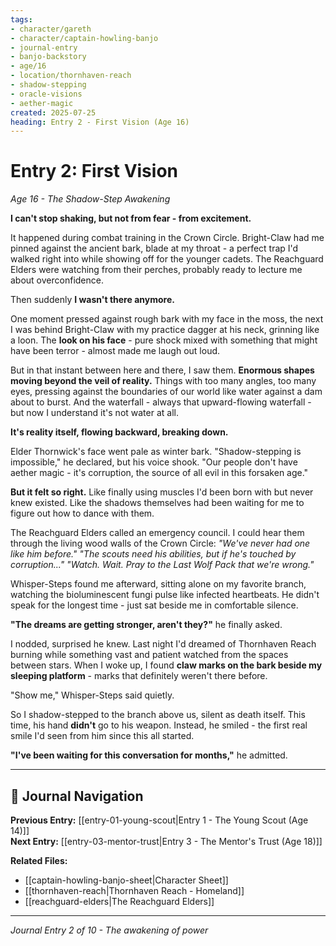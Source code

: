```yaml
---
tags:
- character/gareth
- character/captain-howling-banjo
- journal-entry
- banjo-backstory
- age/16
- location/thornhaven-reach
- shadow-stepping
- oracle-visions
- aether-magic
created: 2025-07-25
heading: Entry 2 - First Vision (Age 16)
---
```


# Entry 2: First Vision
*Age 16 - The Shadow-Step Awakening*

**I can't stop shaking, but not from fear - from excitement.**

It happened during combat training in the Crown Circle. Bright-Claw had me pinned against the ancient bark, blade at my throat - a perfect trap I'd walked right into while showing off for the younger cadets. The Reachguard Elders were watching from their perches, probably ready to lecture me about overconfidence.

Then suddenly **I wasn't there anymore.**

One moment pressed against rough bark with my face in the moss, the next I was behind Bright-Claw with my practice dagger at his neck, grinning like a loon. The **look on his face** - pure shock mixed with something that might have been terror - almost made me laugh out loud.

But in that instant between here and there, I saw them. **Enormous shapes moving beyond the veil of reality.** Things with too many angles, too many eyes, pressing against the boundaries of our world like water against a dam about to burst. And the waterfall - always that upward-flowing waterfall - but now I understand it's not water at all.

**It's reality itself, flowing backward, breaking down.**

Elder Thornwick's face went pale as winter bark. "Shadow-stepping is impossible," he declared, but his voice shook. "Our people don't have aether magic - it's corruption, the source of all evil in this forsaken age."

**But it felt so right.** Like finally using muscles I'd been born with but never knew existed. Like the shadows themselves had been waiting for me to figure out how to dance with them.

The Reachguard Elders called an emergency council. I could hear them through the living wood walls of the Crown Circle: *"We've never had one like him before."* *"The scouts need his abilities, but if he's touched by corruption..."* *"Watch. Wait. Pray to the Last Wolf Pack that we're wrong."*

Whisper-Steps found me afterward, sitting alone on my favorite branch, watching the bioluminescent fungi pulse like infected heartbeats. He didn't speak for the longest time - just sat beside me in comfortable silence.

**"The dreams are getting stronger, aren't they?"** he finally asked.

I nodded, surprised he knew. Last night I'd dreamed of Thornhaven Reach burning while something vast and patient watched from the spaces between stars. When I woke up, I found **claw marks on the bark beside my sleeping platform** - marks that definitely weren't there before.

"Show me," Whisper-Steps said quietly.

So I shadow-stepped to the branch above us, silent as death itself. This time, his hand **didn't** go to his weapon. Instead, he smiled - the first real smile I'd seen from him since this all started.

**"I've been waiting for this conversation for months,"** he admitted.

---

## 🔗 Journal Navigation

**Previous Entry:** [[entry-01-young-scout|Entry 1 - The Young Scout (Age 14)]]  
**Next Entry:** [[entry-03-mentor-trust|Entry 3 - The Mentor's Trust (Age 18)]]

**Related Files:**
- [[captain-howling-banjo-sheet|Character Sheet]]
- [[thornhaven-reach|Thornhaven Reach - Homeland]]
- [[reachguard-elders|The Reachguard Elders]]

---

*Journal Entry 2 of 10 - The awakening of power*